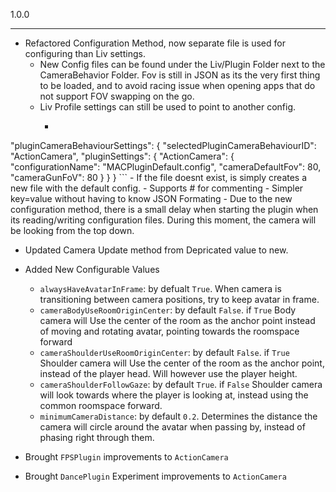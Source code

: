 

1.0.0

------

- Refactored Configuration Method, now separate file is used for configuring than Liv settings.
    - New Config files can be found under the Liv/Plugin Folder next to the CameraBehavior Folder. Fov is still in JSON as its the very first thing to be loaded, and to avoid racing issue when opening apps that do not support FOV swapping on the go.
    - Liv Profile settings can still be used to point to another config.
        - ```
"pluginCameraBehaviourSettings": {
    "selectedPluginCameraBehaviourID": "ActionCamera",
    "pluginSettings": {
        "ActionCamera": {
            "configurationName": "MACPluginDefault.config",
            "cameraDefaultFov": 80,
            "cameraGunFoV": 80
        }
    }
 }
         ```
    - If the file doesnt exist, is simply creates a new file with the default config.
    - Supports # for commenting
    - Simpler key=value without having to know JSON Formating
    - Due to the new configuration method, there is a small delay when starting the plugin when its reading/writing configuration files. During this moment, the camera will be looking from the top down.
- Updated Camera Update method from Depricated value to new.
- Added New Configurable Values
    - `alwaysHaveAvatarInFrame`: by defualt `True`. When camera is transitioning between camera positions, try to keep avatar in frame.
    - `cameraBodyUseRoomOriginCenter`: by default `False`. if `True` Body camera will Use the center of the room as the anchor point instead of moving and rotating avatar, pointing towards the roomspace forward
    - `cameraShoulderUseRoomOriginCenter`: by default `False`. if `True` Shoulder camera will Use the center of the room as the anchor point, instead of the player head. Will however use the player height.
    - `cameraShoulderFollowGaze`: by default `True`. if `False` Shoulder camera will look towards where the player is looking at, instead using the common roomspace forward.
    - `minimumCameraDistance`: by default `0.2`. Determines the distance the camera will circle around the avatar when passing by, instead of phasing right through them.



- Brought `FPSPlugin` improvements to `ActionCamera`
- Brought `DancePlugin` Experiment improvements to `ActionCamera`